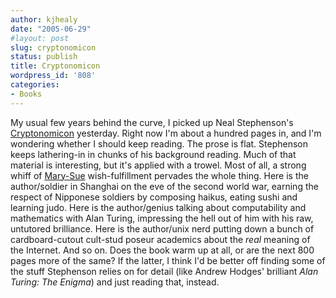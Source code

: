 ```yaml
---
author: kjhealy
date: "2005-06-29"
#layout: post
slug: cryptonomicon
status: publish
title: Cryptonomicon
wordpress_id: '808'
categories:
- Books
---
```


My usual few years behind the curve, I picked up Neal Stephenson's [Cryptonomicon](http://www.amazon.com/exec/obidos/ASIN/0060512806/ref=nosim/) yesterday. Right now I'm about a hundred pages in, and I'm wondering whether I should keep reading. The prose is flat. Stephenson keeps lathering-in in chunks of his background reading. Much of that material is interesting, but it's applied with a trowel. Most of all, a strong whiff of [Mary-Sue](http://nielsenhayden.com/makinglight/archives/004188.html) wish-fulfillment pervades the whole thing. Here is the author/soldier in Shanghai on the eve of the second world war, earning the respect of Nipponese soldiers by composing haikus, eating sushi and learning judo. Here is the author/genius talking about computability and mathematics with Alan Turing, impressing the hell out of him with his raw, untutored brilliance. Here is the author/unix nerd putting down a bunch of cardboard-cutout cult-stud poseur academics about the *real* meaning of the Internet. And so on. Does the book warm up at all, or are the next 800 pages more of the same? If the latter, I think I'd be better off finding some of the stuff Stephenson relies on for detail (like Andrew Hodges' brilliant *Alan Turing: The Enigma*) and just reading that, instead.
